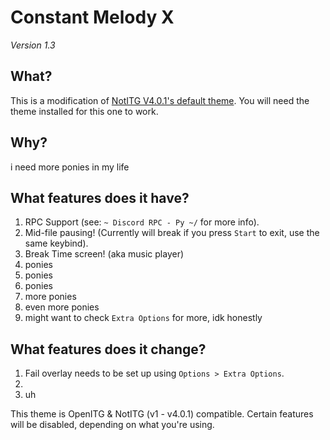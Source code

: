 # Constant Melody X
 *Version 1.3*
 
## What?
 This is a modification of [NotITG V4.0.1's default theme](https://github.com/TaroNuke/Simply-Love-NotITG-ver.-/).
 You will need the theme installed for this one to work.

## Why?
 i need more ponies in my life

## What features does it have?
 1. RPC Support (see: `~ Discord RPC - Py ~/` for more info).
 2. Mid-file pausing! (Currently will break if you press `Start` to exit, use the same keybind).
 3. Break Time screen! (aka music player)
 4. ponies
 5. ponies
 6. ponies
 7. more ponies
 8. even more ponies
 9. might want to check `Extra Options` for more, idk honestly

## What features does it change?
 1. Fail overlay needs to be set up using `Options > Extra Options`.
 2. 
 3. uh

This theme is OpenITG & NotITG (v1 - v4.0.1) compatible.
Certain features will be disabled, depending on what you're using.